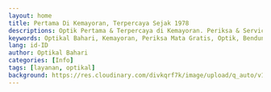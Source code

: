 ```yaml
---
layout: home
title: Pertama Di Kemayoran, Terpercaya Sejak 1978
descriptions: Optik Pertama & Terpercaya di Kemayoran. Periksa & Service Mata Gratis, Kacamata Cicilan, Bergaransi, Tanpa Credit Card, Tanpa Bunga, Aman Riba & Menerima KJP
keywords: Optikal Bahari, Kemayoran, Periksa Mata Gratis, Optik, Bendungan Jago, Optik KJP, Kacamata Cicilan
lang: id-ID
author: Optikal Bahari
categories: [Info]
tags: [layanan, optikal]
background: https://res.cloudinary.com/divkqrf7k/image/upload/q_auto/v1750522622/splash-screen/bg-splash-post-03
---
```

